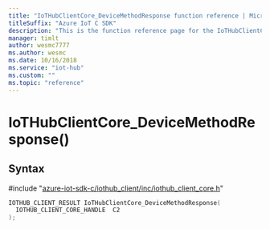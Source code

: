 ```yaml
---                             
title: "IoTHubClientCore_DeviceMethodResponse function reference | Microsoft Docs" 
titleSuffix: "Azure IoT C SDK"            
description: "This is the function reference page for the IoTHubClientCore_DeviceMethodResponse() function in the Azure IoT C SDK. This SDK is used with Azure IoT Hub and Azure IoT Hub Device Provisioning Service"            
manager: timlt                 
author: wesmc7777              
ms.author: wesmc               
ms.date: 10/16/2018                    
ms.service: "iot-hub"             
ms.custom: ""                
ms.topic: "reference"        
---                            
```


# IoTHubClientCore_DeviceMethodResponse()

## Syntax

\#include "[azure-iot-sdk-c/iothub_client/inc/iothub_client_core.h](../iothub-client-core-h.md)"  
```C
IOTHUB_CLIENT_RESULT IoTHubClientCore_DeviceMethodResponse(
  IOTHUB_CLIENT_CORE_HANDLE  C2
);
```

